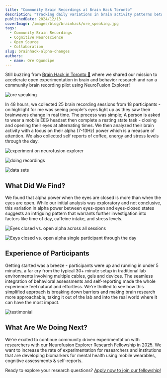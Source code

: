 ```yaml
---
title: "Community Brain Recordings at Brain Hack Toronto"
description: "Tracking daily variations in brain activity patterns between eyes-open and eyes-closed states"
publishedDate: 2024/12/13
coverImage: /images/blog/brainhack/ore_speaking.jpg
tags:
  - Community Brain Recordings
  - Cognitive Neuroscience
  - Open Source
  - Collaboration
slug: brainhack-alpha-changes
authors:
  - name: Ore Ogundipe
---
```


Still buzzing from [Brain Hack in Toronto 🧠](https://brainhackto.github.io/global-toronto-12-2024/) where we shared our mission to accelerate open experimentation in brain and behavior research and ran a community brain recording pilot using NeuroFusion Explorer!

![ore speaking](/images/blog/brainhack/ore_speaking.jpg)

In 48 hours, we collected 25 brain recording sessions from 18 participants - on highlight for me was seeing people's eyes light up as they saw their brainwaves change in real time. The process was simple; A person is asked to wear a mobile EEG headset then complete a resting state task - closing and opening their eyes at alternating times. We then analyzed their brain activity with a focus on their alpha (7-13Hz) power which is a measure of attention. We also collected self reports of coffee, energy and stress levels through the day.

![experiment on neurofusion explorer](/images/blog/brainhack/experiment.png)

![doing recordings](/images/blog/brainhack/recordings.png)

![data sets](/images/blog/brainhack/data.png)

## What Did We Find?

We found that alpha power when the eyes are closed is more than when the eyes are open. While our initial analysis was exploratory and not conclusive, this variation in alpha power between eyes-open and eyes-closed states suggests an intriguing pattern that warrants further investigation into factors like time of day, caffeine intake, and stress levels.

![Eyes closed vs. open alpha across all sessions](/images/blog/brainhack/result_overall.png)

![Eeys closed vs. open alpha single participant through the day](/images/blog/brainhack/result_single.png)

## Experience of Participants

Getting started was a breeze - participants were up and running in under 5 minutes, a far cry from the typical 30+ minute setup in traditional lab environments involving multiple cables, gels and devices. The seamless integration of behavioral assessments and self-reporting made the whole experience feel natural and effortless. We're thrilled to see how this simplified approach is breaking down barriers and making brain research more approachable, taking it out of the lab and into the real world where it can have the most impact.

![testimonial](/images/blog/brainhack/user_testimonial.png)

## What Are We Doing Next?

We’re excited to continue community driven experimentation with researchers with our Neurofusion Explorer Research Fellowship in 2025. We want to increase the rate of experimentation for researchers and institutions that are developing biomarkers for mental health using mobile wearables, cognitive assessments & self-reports.

Ready to explore your research questions? [Apply now to join our fellowship!](https://docs.google.com/forms/d/e/1FAIpQLScKGtxEHwwuBYUW7eXVE_LEz3Mm93yMKGfogbOWfAqSiLKCRw/viewform)
